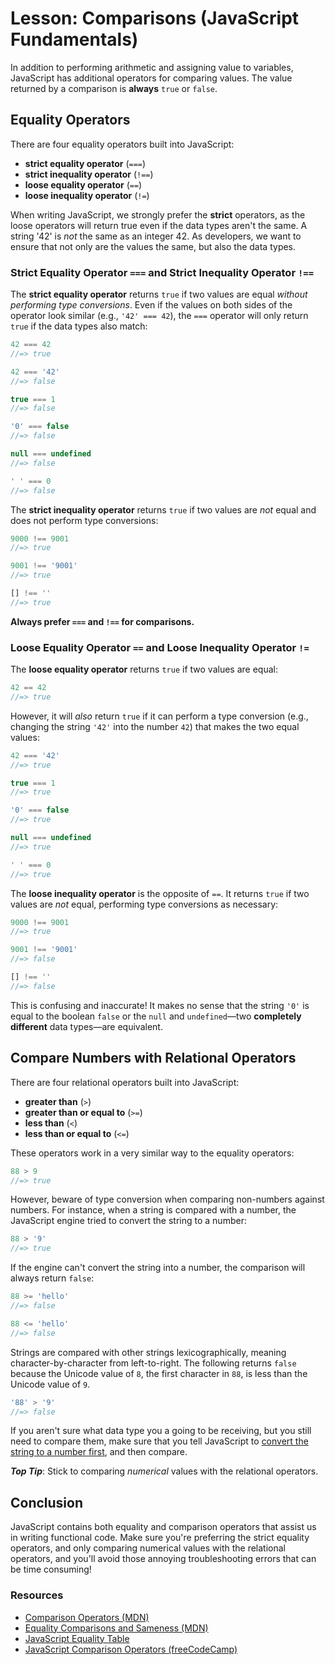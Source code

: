 # Lesson: Comparisons (JavaScript Fundamentals)

In addition to performing arithmetic and assigning value to variables, JavaScript has additional operators for comparing values. The value returned by a comparison is **always** `true` or `false`.

## Equality Operators

There are four equality operators built into JavaScript:

- **strict equality operator** (`===`)
- **strict inequality operator** (`!==`)
- **loose equality operator** (`==`)
- **loose inequality operator** (`!=`)

When writing JavaScript, we strongly prefer the **strict** operators, as the loose operators will return true even if the data types aren't the same. A string '42' is _not_ the same as an integer 42. As developers, we want to ensure that not only are the values the same, but also the data types.

### Strict Equality Operator `===` and Strict Inequality Operator `!==`

The **strict equality operator** returns `true` if two values are equal _without performing type conversions_. Even if the values on both sides of the operator look similar (e.g., `'42' === 42`), the `===` operator will only return `true` if the data types also match:

```js
42 === 42
//=> true

42 === '42'
//=> false

true === 1
//=> false

'0' === false
//=> false

null === undefined
//=> false

' ' === 0
//=> false
```

The **strict inequality operator** returns `true` if two values are _not_ equal and does not perform type conversions:

```js
9000 !== 9001
//=> true

9001 !== '9001'
//=> true

[] !== ''
//=> true
```

**Always prefer `===` and `!==` for comparisons.**

### Loose Equality Operator `==` and Loose Inequality Operator `!=`

The **loose equality operator** returns `true` if two values are equal:

```js
42 == 42
//=> true
```

However, it will _also_ return `true` if it can perform a type conversion (e.g., changing the string `'42'` into the number `42`) that makes the two equal values:

```js
42 === '42'
//=> true

true === 1
//=> true

'0' === false
//=> true

null === undefined
//=> true

' ' === 0
//=> true
```

The **loose inequality operator** is the opposite of `==`. It returns `true` if two values are _not_ equal, performing type conversions as necessary:

```js
9000 !== 9001
//=> true

9001 !== '9001'
//=> false

[] !== ''
//=> false
```

This is confusing and inaccurate! It makes no sense that the string `'0'` is equal to the boolean `false` or the `null` and `undefined`—two **completely different** data types—are equivalent.

## Compare Numbers with Relational Operators

There are four relational operators built into JavaScript:

- **greater than** (`>`)
- **greater than or equal to** (`>=`)
- **less than** (`<`)
- **less than or equal to** (`<=`)

These operators work in a very similar way to the equality operators:

```js
88 > 9
//=> true
```

However, beware of type conversion when comparing non-numbers against numbers. For instance, when a string is compared with a number, the JavaScript engine tried to convert the string to a number:

```js
88 > '9'
//=> true
```

If the engine can't convert the string into a number, the comparison will always return `false`:

```js
88 >= 'hello'
//=> false

88 <= 'hello'
//=> false
```

Strings are compared with other strings lexicographically, meaning character-by-character from left-to-right. The following returns `false` because the Unicode value of `8`, the first character in `88`, is less than the Unicode value of `9`.

```js
'88' > '9'
//=> false
```

If you aren't sure what data type you a going to be receiving, but you still need to compare them, make sure that you tell JavaScript to [convert the string to a number first](https://gomakethings.com/converting-strings-to-numbers-with-vanilla-javascript/), and then compare.

**_Top Tip_**: Stick to comparing _numerical_ values with the relational operators.

## Conclusion

JavaScript contains both equality and comparison operators that assist us in writing functional code. Make sure you're preferring the strict equality operators, and only comparing numerical values with the relational operators, and you'll avoid those annoying troubleshooting errors that can be time consuming!

### Resources

- [Comparison Operators (MDN)](https://developer.mozilla.org/en-US/docs/Web/JavaScript/Reference/Operators/Comparison_Operators)
- [Equality Comparisons and Sameness (MDN)](https://developer.mozilla.org/en-US/docs/Web/JavaScript/Equality_comparisons_and_sameness)
- [JavaScript Equality Table](http://dorey.github.io/JavaScript-Equality-Table/)
- [JavaScript Comparison Operators (freeCodeCamp)](https://forum.freecodecamp.org/t/javascript-comparison-operators/14660)
